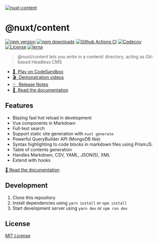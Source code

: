 [![nuxt-content](https://content.nuxtjs.org/preview.png)](https://content.nuxtjs.org)

# @nuxt/content

[![npm version][npm-version-src]][npm-version-href]
[![npm downloads][npm-downloads-src]][npm-downloads-href]
[![Github Actions CI][github-actions-ci-src]][github-actions-ci-href]
[![Codecov][codecov-src]][codecov-href]
[![License][license-src]][license-href]
[![lerna][lerna-src]][lerna-href]

> @nuxt/content lets you write in a content/ directory, acting as Git-based Headless CMS

- [🎲 &nbsp;Play on CodeSandbox](https://codesandbox.io/s/nuxtcontent-demo-l164h?)
- [🎬 &nbsp;Demonstration videos](https://content.nuxtjs.org/#videos)
- [✨ &nbsp;Release Notes](https://github.com/nuxt/content/releases)
- [📖 &nbsp;Read the documentation](https://content.nuxtjs.org)

## Features

- Blazing fast hot reload in development
- Vue components in Markdown
- Full-text search
- Support static site generation with `nuxt generate`
- Powerful QueryBuilder API (MongoDB like)
- Syntax highlighting to code blocks in markdown files using PrismJS.
- Table of contents generation
- Handles Markdown, CSV, YAML, JSON(5), XML
- Extend with hooks

[📖 Read the documentation](https://content.nuxtjs.org)

## Development

1. Clone this repository
2. Install dependencies using `yarn install` or `npm install`
3. Start development server using `yarn dev` or `npm run dev`

## License

[MIT License](./LICENSE)

<!-- Badges -->
[npm-version-src]: https://img.shields.io/npm/v/@nuxt/content/latest.svg
[npm-version-href]: https://npmjs.com/package/@nuxt/content

[npm-downloads-src]: https://img.shields.io/npm/dt/@nuxt/content.svg
[npm-downloads-href]: https://npmjs.com/package/@nuxt/content

[github-actions-ci-src]: https://github.com/nuxt/content/workflows/ci/badge.svg
[github-actions-ci-href]: https://github.com/nuxt/content/actions?query=workflow%3Aci

[codecov-src]: https://img.shields.io/codecov/c/github/nuxt/content.svg
[codecov-href]: https://codecov.io/gh/nuxt/content

[license-src]: https://img.shields.io/npm/l/@nuxt/content.svg
[license-href]: https://npmjs.com/package/@nuxt/content

[lerna-src]: https://img.shields.io/badge/maintained%20with-lerna-cc00ff.svg
[lerna-href]: https://lerna.js.org/
